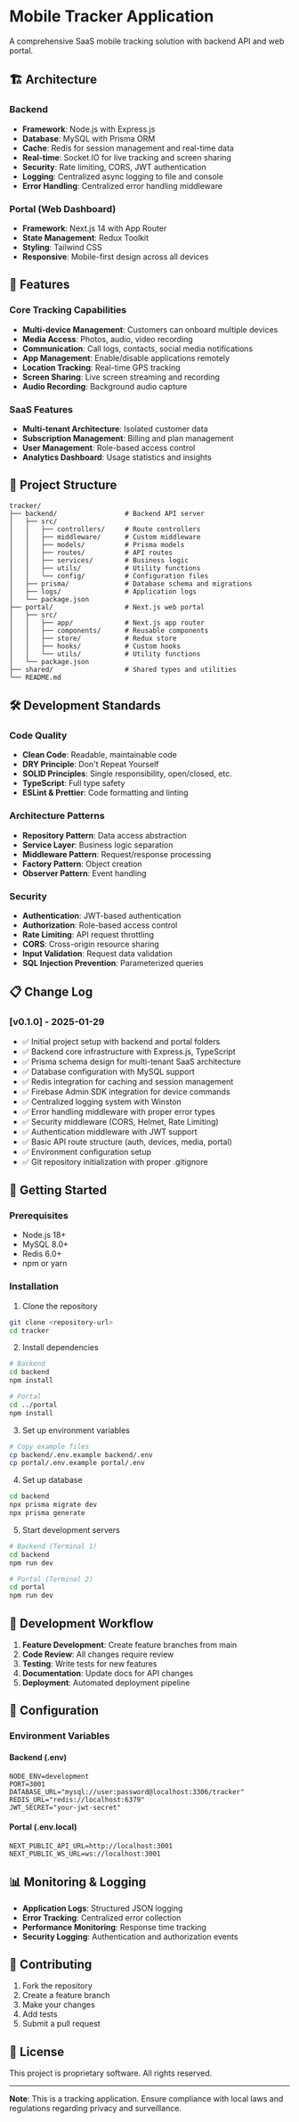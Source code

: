 # Mobile Tracker Application

A comprehensive SaaS mobile tracking solution with backend API and web portal.

## 🏗️ Architecture

### Backend
- **Framework**: Node.js with Express.js
- **Database**: MySQL with Prisma ORM
- **Cache**: Redis for session management and real-time data
- **Real-time**: Socket.IO for live tracking and screen sharing
- **Security**: Rate limiting, CORS, JWT authentication
- **Logging**: Centralized async logging to file and console
- **Error Handling**: Centralized error handling middleware

### Portal (Web Dashboard)
- **Framework**: Next.js 14 with App Router
- **State Management**: Redux Toolkit
- **Styling**: Tailwind CSS
- **Responsive**: Mobile-first design across all devices

## 🚀 Features

### Core Tracking Capabilities
- **Multi-device Management**: Customers can onboard multiple devices
- **Media Access**: Photos, audio, video recording
- **Communication**: Call logs, contacts, social media notifications
- **App Management**: Enable/disable applications remotely
- **Location Tracking**: Real-time GPS tracking
- **Screen Sharing**: Live screen streaming and recording
- **Audio Recording**: Background audio capture

### SaaS Features
- **Multi-tenant Architecture**: Isolated customer data
- **Subscription Management**: Billing and plan management
- **User Management**: Role-based access control
- **Analytics Dashboard**: Usage statistics and insights

## 📁 Project Structure

```
tracker/
├── backend/                 # Backend API server
│   ├── src/
│   │   ├── controllers/     # Route controllers
│   │   ├── middleware/      # Custom middleware
│   │   ├── models/          # Prisma models
│   │   ├── routes/          # API routes
│   │   ├── services/        # Business logic
│   │   ├── utils/           # Utility functions
│   │   └── config/          # Configuration files
│   ├── prisma/              # Database schema and migrations
│   ├── logs/                # Application logs
│   └── package.json
├── portal/                  # Next.js web portal
│   ├── src/
│   │   ├── app/             # Next.js app router
│   │   ├── components/      # Reusable components
│   │   ├── store/           # Redux store
│   │   ├── hooks/           # Custom hooks
│   │   └── utils/           # Utility functions
│   └── package.json
├── shared/                  # Shared types and utilities
└── README.md
```

## 🛠️ Development Standards

### Code Quality
- **Clean Code**: Readable, maintainable code
- **DRY Principle**: Don't Repeat Yourself
- **SOLID Principles**: Single responsibility, open/closed, etc.
- **TypeScript**: Full type safety
- **ESLint & Prettier**: Code formatting and linting

### Architecture Patterns
- **Repository Pattern**: Data access abstraction
- **Service Layer**: Business logic separation
- **Middleware Pattern**: Request/response processing
- **Factory Pattern**: Object creation
- **Observer Pattern**: Event handling

### Security
- **Authentication**: JWT-based authentication
- **Authorization**: Role-based access control
- **Rate Limiting**: API request throttling
- **CORS**: Cross-origin resource sharing
- **Input Validation**: Request data validation
- **SQL Injection Prevention**: Parameterized queries

## 📋 Change Log

### [v0.1.0] - 2025-01-29
- ✅ Initial project setup with backend and portal folders
- ✅ Backend core infrastructure with Express.js, TypeScript
- ✅ Prisma schema design for multi-tenant SaaS architecture
- ✅ Database configuration with MySQL support
- ✅ Redis integration for caching and session management
- ✅ Firebase Admin SDK integration for device commands
- ✅ Centralized logging system with Winston
- ✅ Error handling middleware with proper error types
- ✅ Security middleware (CORS, Helmet, Rate Limiting)
- ✅ Authentication middleware with JWT support
- ✅ Basic API route structure (auth, devices, media, portal)
- ✅ Environment configuration setup
- ✅ Git repository initialization with proper .gitignore

## 🚀 Getting Started

### Prerequisites
- Node.js 18+
- MySQL 8.0+
- Redis 6.0+
- npm or yarn

### Installation

1. Clone the repository
```bash
git clone <repository-url>
cd tracker
```

2. Install dependencies
```bash
# Backend
cd backend
npm install

# Portal
cd ../portal
npm install
```

3. Set up environment variables
```bash
# Copy example files
cp backend/.env.example backend/.env
cp portal/.env.example portal/.env
```

4. Set up database
```bash
cd backend
npx prisma migrate dev
npx prisma generate
```

5. Start development servers
```bash
# Backend (Terminal 1)
cd backend
npm run dev

# Portal (Terminal 2)
cd portal
npm run dev
```

## 📝 Development Workflow

1. **Feature Development**: Create feature branches from main
2. **Code Review**: All changes require review
3. **Testing**: Write tests for new features
4. **Documentation**: Update docs for API changes
5. **Deployment**: Automated deployment pipeline

## 🔧 Configuration

### Environment Variables

#### Backend (.env)
```env
NODE_ENV=development
PORT=3001
DATABASE_URL="mysql://user:password@localhost:3306/tracker"
REDIS_URL="redis://localhost:6379"
JWT_SECRET="your-jwt-secret"
```

#### Portal (.env.local)
```env
NEXT_PUBLIC_API_URL=http://localhost:3001
NEXT_PUBLIC_WS_URL=ws://localhost:3001
```

## 📊 Monitoring & Logging

- **Application Logs**: Structured JSON logging
- **Error Tracking**: Centralized error collection
- **Performance Monitoring**: Response time tracking
- **Security Logging**: Authentication and authorization events

## 🤝 Contributing

1. Fork the repository
2. Create a feature branch
3. Make your changes
4. Add tests
5. Submit a pull request

## 📄 License

This project is proprietary software. All rights reserved.

---

**Note**: This is a tracking application. Ensure compliance with local laws and regulations regarding privacy and surveillance.
